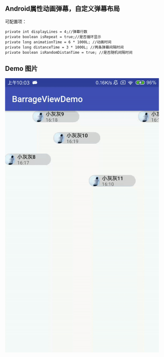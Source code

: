 ## Android属性动画弹幕，自定义弹幕布局
可配置项：

 	private int displayLines = 4;//弹幕行数
    private boolean isRepeat = true;//是否循环显示
    private long animationTime = 6 * 1000L; //动画时间
    private long distanceTime = 3 * 1000L; //两条弹幕间隔时间
    private boolean isRandomDistanTime = true; //是否随机间隔时间
## Demo 图片
![](pre/1.gif)